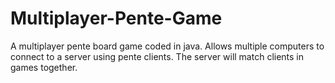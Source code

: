 # Multiplayer-Pente-Game
A multiplayer pente board game coded in java.
Allows multiple computers to connect to a server using pente clients. The server will match clients in games together.
